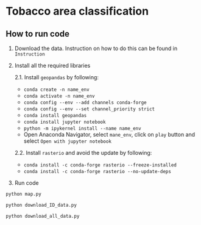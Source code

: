 
# Tobacco area classification

## How to run code

1. Download the data. Instruction on how to do this can be found in `Instruction`

2. Install all the required libraries

   2.1. Install `geopandas` by following:
    - `conda create -n name_env`
    - `conda activate -n name_env`
    - `conda config --env --add channels conda-forge`
    - `conda config --env --set channel_priority strict`
    - `conda install geopandas`
    - `conda install jupyter notebook`
    - `python -m ipykernel install --name name_env`
    - Open Anaconda Navigator, select `mane_env`, click on `play` button and select `Open with jupyter notebook`

   2.2. Install `rasterio` and avoid the update by following:
    - `conda install -c conda-forge rasterio --freeze-installed`
    - `conda install -c conda-forge rasterio --no-update-deps`


3. Run code

```bash
python map.py

python download_ID_data.py

python download_all_data.py
```